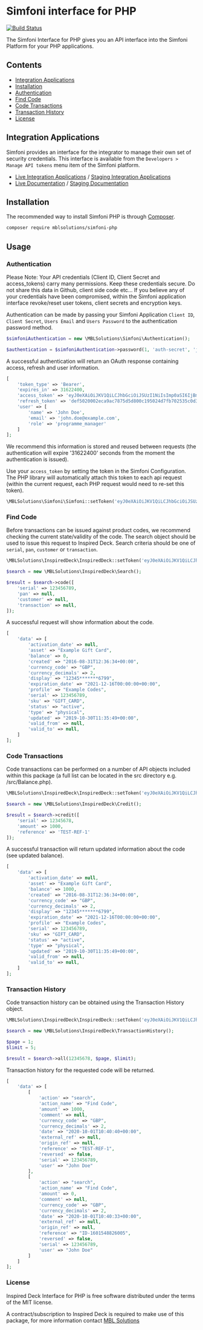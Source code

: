 # Simfoni interface for PHP

<a href="https://travis-ci.org/mblsolutions/simfoni-php"><img src="https://travis-ci.org/mblsolutions/simfoni-php.svg" alt="Build Status"></a>

The Simfoni Interface for PHP gives you an API interface into the Simfoni Platform for your PHP applications.

## Contents

- [Integration Applications](#integration-applications)
- [Installation](#installation)
- [Authentication](#authentication)
- [Find Code](#find-code)
- [Code Transactions](#code-transactions)
- [Transaction History](#transaction-history)
- [License](#license)

## Integration Applications

Simfoni provides an interface for the integrator to manage their own set of security credentials. This interface is
available from the `Developers > Manage API tokens` menu item of the Simfoni platform.

 - [Live Integration Applications](https://portal.inspireddeck.co.uk/integration) / [Staging Integration Applications](https://staging-portal.inspireddeck.co.uk/integration)
 - [Live Documentation](https://portal.inspireddeck.co.uk/docs) / [Staging Documentation](https://staging-portal.inspireddeck.co.uk/docs)

## Installation

The recommended way to install Simfoni PHP is through [Composer](https://getcomposer.org/).

```bash
composer require mblsolutions/simfoni-php
```

## Usage

### Authentication

Please Note: Your API credentials (Client ID, Client Secret and access_tokens) carry many permissions. Keep these
credentials secure. Do not share this data in Github, client side code etc... If you believe any of your credentials have
been compromised, within the Simfoni application interface revoke/reset user tokens, client secrets and
encryption keys.

Authentication can be made by passing your Simfoni Application `Client ID`, `Client Secret`,
`Users Email` and `Users Password` to the  authentication password method.

```php
$simfoniAuthentication = new \MBLSolutions\Simfoni\Authentication();

$authentication = $simfoniAuthentication->password(1, 'auth-secret', 'john.doe@exmaple.com', 'password');
```

A successful authentication will return an OAuth response containing access, refresh and user information.

```php
[
    'token_type' => 'Bearer',
    'expires_in' => 31622400,
    'access_token' => 'eyJ0eXAiOiJKV1QiLCJhbGciOiJSUzI1NiIsImp0aSI6IjBmOGMwNDAxZDAy',
    'refresh_token' => 'def5020002eca9ac7875d5d800c195024d7fb702535c0d30a0',
    'user' => [
        'name' => 'John Doe',
        'email' => 'john.doe@example.com',
        'role' => 'programme_manager'
    ]
];
```

We recommend this information is stored and reused between requests (the authentication will expire '31622400' seconds
from the moment the authentication is issued).

Use your `access_token` by setting the token in the Simfoni Configuration. The PHP library will automatically
attach this token to each api request (within the current request, each PHP request would need to re-set this token).

```php
\MBLSolutions\Simfoni\Simfoni::setToken('eyJ0eXAiOiJKV1QiLCJhbGciOiJSUzI1NiIsImp0aSI6IjBmOGMwNDAxZDAy');
```

### Find Code

Before transactions can be issued against product codes, we recommend checking the current state/validity of the code. The
search object should be used to issue this request to Inspired Deck. Search criteria should be one of `serial`,
`pan`, `customer` or `transaction`.

```php
\MBLSolutions\InspiredDeck\InspiredDeck::setToken('eyJ0eXAiOiJKV1QiLCJhbGciOiJSUzI1NiIsImp0aSI6IjBmOGMwNDAxZDAy');

$search = new \MBLSolutions\InspiredDeck\Search();

$result = $search->code([
    'serial' => 123456789,
    'pan' => null,
    'customer' => null,
    'transaction' => null,
]);
```

A successful request will show information about the code.

```php
[
    'data' => [
        'activation_date' => null,
        'asset' => "Example Gift Card",
        'balance' => 0,
        'created' => "2016-08-31T12:36:34+00:00",
        'currency_code' => "GBP",
        'currency_decimals' => 2,
        'display' => "12345*******6799",
        'expiration_date' => "2021-12-16T00:00:00+00:00",
        'profile' => "Example Codes",
        'serial' => 123456789,
        'sku' => "GIFT_CARD",
        'status' => "active",
        'type' => "physical",
        'updated' => "2019-10-30T11:35:49+00:00",
        'valid_from' => null,
        'valid_to' => null,
    ]
];
```

### Code Transactions

Code transactions can be performed on a number of API objects included within this package (a full list can be located in
the src directory e.g. /src/Balance.php).

```php
\MBLSolutions\InspiredDeck\InspiredDeck::setToken('eyJ0eXAiOiJKV1QiLCJhbGciOiJSUzI1NiIsImp0aSI6IjBmOGMwNDAxZDAy');

$search = new \MBLSolutions\InspiredDeck\Credit();

$result = $search->credit([
    'serial' => 12345678,
    'amount' => 1000,
    'reference' => 'TEST-REF-1'
]);
```

A successful transaction will return updated information about the code (see updated balance).

```php
[
    'data' => [
        'activation_date' => null,
        'asset' => "Example Gift Card",
        'balance' => 1000,
        'created' => "2016-08-31T12:36:34+00:00",
        'currency_code' => "GBP",
        'currency_decimals' => 2,
        'display' => "12345*******6799",
        'expiration_date' => "2021-12-16T00:00:00+00:00",
        'profile' => "Example Codes",
        'serial' => 123456789,
        'sku' => "GIFT_CARD",
        'status' => "active",
        'type' => "physical",
        'updated' => "2019-10-30T11:35:49+00:00",
        'valid_from' => null,
        'valid_to' => null,
    ]
];
```

### Transaction History

Code transaction history can be obtained using the Transaction History object.

```php
\MBLSolutions\InspiredDeck\InspiredDeck::setToken('eyJ0eXAiOiJKV1QiLCJhbGciOiJSUzI1NiIsImp0aSI6IjBmOGMwNDAxZDAy');

$search = new \MBLSolutions\InspiredDeck\TransactionHistory();

$page = 1;
$limit = 5;

$result = $search->all(12345678, $page, $limit);
```

Transaction history for the requested code will be returned.

```php
[
    'data' => [
        [
            'action' => "search",
            'action_name' => "Find Code",
            'amount' => 1000,
            'comment' => null,
            'currency_code' => "GBP",
            'currency_decimals' => 2,
            'date' => "2020-10-01T10:40:40+00:00",
            'external_ref' => null,
            'origin_ref' => null,
            'reference' => "TEST-REF-1",
            'reversed' => false,
            'serial' => 123456789,
            'user' => "John Doe"
        ],
        [
            'action' => "search",
            'action_name' => "Find Code",
            'amount' => 0,
            'comment' => null,
            'currency_code' => "GBP",
            'currency_decimals' => 2,
            'date' => "2020-10-01T10:40:33+00:00",
            'external_ref' => null,
            'origin_ref' => null,
            'reference' => "ID-1601548826005",
            'reversed' => false,
            'serial' => 123456789,
            'user' => "John Doe"
        ]
    ]
];
```

### License

Inspired Deck Interface for PHP is free software distributed under the terms of the MIT license.

A contract/subscription to Inspired Deck is required to make use of this package, for more information contact
[MBL Solutions](mailto:support@mblsolutions.co.uk)